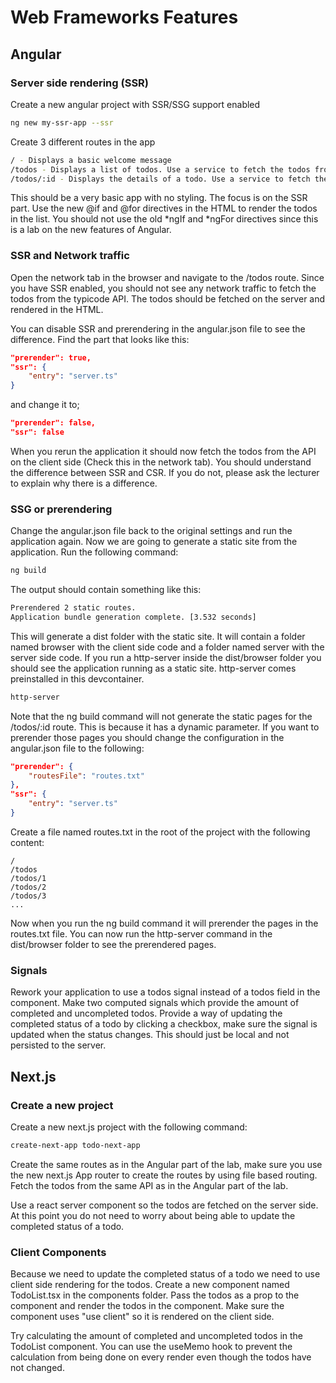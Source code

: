 # Web Frameworks Features

## Angular

### Server side rendering (SSR)

Create a new angular project with SSR/SSG support enabled

```bash
ng new my-ssr-app --ssr
```

Create 3 different routes in the app

```bash
/ - Displays a basic welcome message
/todos - Displays a list of todos. Use a service to fetch the todos from https://jsonplaceholder.typicode.com/todos)
/todos/:id - Displays the details of a todo. Use a service to fetch the todo from https://jsonplaceholder.typicode.com/todos/:id
```

This should be a very basic app with no styling. The focus is on the SSR part. Use the new @if and @for directives in the HTML to render the todos in the list. You should not use the old *ngIf and *ngFor directives since this is a lab on the new features of Angular.

### SSR and Network traffic

Open the network tab in the browser and navigate to the /todos route. Since you have SSR enabled, you should not see any network traffic to fetch the todos from the typicode API. The todos should be fetched on the server and rendered in the HTML.

You can disable SSR and prerendering in the angular.json file to see the difference. Find the part that looks like this:

```json
"prerender": true,
"ssr": {
    "entry": "server.ts"
}
```

and change it to;

```json
"prerender": false,
"ssr": false
```

When you rerun the application it should now fetch the todos from the API on the client side (Check this in the network tab). You should understand the difference between SSR and CSR. If you do not, please ask the lecturer to explain why there is a difference.

### SSG or prerendering

Change the angular.json file back to the original settings and run the application again. Now we are going to generate a static site from the application. Run the following command:

```bash
ng build
```

The output should contain something like this:

```bash
Prerendered 2 static routes.
Application bundle generation complete. [3.532 seconds]
```

This will generate a dist folder with the static site. It will contain a folder named browser with the client side code and a folder named server with the server side code. If you run a http-server inside the dist/browser folder you should see the application running as a static site. http-server comes preinstalled in this devcontainer.

```bash
http-server
```

Note that the ng build command will not generate the static pages for the /todos/:id route. This is because it has a dynamic parameter. If you want to prerender those pages you should change the configuration in the angular.json file to the following:

```json
"prerender": {
    "routesFile": "routes.txt"
},
"ssr": {
    "entry": "server.ts"
}
```

Create a file named routes.txt in the root of the project with the following content:

```
/
/todos
/todos/1
/todos/2
/todos/3
...
```

Now when you run the ng build command it will prerender the pages in the routes.txt file. You can now run the http-server command in the dist/browser folder to see the prerendered pages.

### Signals

Rework your application to use a todos signal instead of a todos field in the component. Make two computed signals which provide the amount of completed and uncompleted todos. Provide a way of updating the completed status of a todo by clicking a checkbox, make sure the signal is updated when the status changes. This should just be local and not persisted to the server. 

## Next.js

### Create a new project

Create a new next.js project with the following command:

```bash
create-next-app todo-next-app
```

Create the same routes as in the Angular part of the lab, make sure you use the new next.js App router to create the routes by using file based routing. Fetch the todos from the same API as in the Angular part of the lab.

Use a react server component so the todos are fetched on the server side. At this point you do not need to worry about being able to update the completed status of a todo.

### Client Components

Because we need to update the completed status of a todo we need to use client side rendering for the todos. Create a new component named TodoList.tsx in the components folder. Pass the todos as a prop to the component and render the todos in the component. Make sure the component uses "use client" so it is rendered on the client side.

Try calculating the amount of completed and uncompleted todos in the TodoList component. You can use the useMemo hook to prevent the calculation from being done on every render even though the todos have not changed.